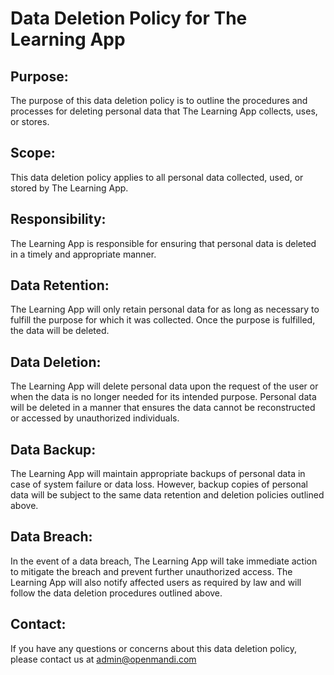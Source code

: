 # Data Deletion Policy for The Learning App

## Purpose:
The purpose of this data deletion policy is to outline the procedures and processes for deleting personal data that The Learning App collects, uses, or stores.

## Scope:
This data deletion policy applies to all personal data collected, used, or stored by The Learning App.

## Responsibility:
The Learning App is responsible for ensuring that personal data is deleted in a timely and appropriate manner.

## Data Retention:
The Learning App will only retain personal data for as long as necessary to fulfill the purpose for which it was collected. Once the purpose is fulfilled, the data will be deleted.

## Data Deletion:
The Learning App will delete personal data upon the request of the user or when the data is no longer needed for its intended purpose. Personal data will be deleted in a manner that ensures the data cannot be reconstructed or accessed by unauthorized individuals.

## Data Backup:
The Learning App will maintain appropriate backups of personal data in case of system failure or data loss. However, backup copies of personal data will be subject to the same data retention and deletion policies outlined above.

## Data Breach:
In the event of a data breach, The Learning App will take immediate action to mitigate the breach and prevent further unauthorized access. The Learning App will also notify affected users as required by law and will follow the data deletion procedures outlined above.

## Contact:
If you have any questions or concerns about this data deletion policy, please contact us at admin@openmandi.com

